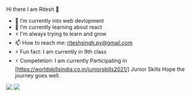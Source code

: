  Hi there I am Ritesh 👋

- 🔭 I’m currently into web devlopment
- 🌱 I’m currently learning about react
- ⚡ I'm always trying to learn and grow
- 📫 How to reach me: riteshsingh.py@gmail.com
- ⚡ Fun fact: I am currently in 9th class
- ⚡ Competetion: I am currently Participating in [https://worldskillsindia.co.in/juniorskills2021/] Junior Skills Hope the journey goes well.
<img src= "https://github-readme-stats.vercel.app/api?username=ritesh423&&show_icons=true&title_color=ffffff&icon_color=bb2acf&text_color=daf7dc&bg_color=151515">

 <img src="https://github-readme-stats.vercel.app/api/top-langs/?username=ritesh423&layout=compact">
